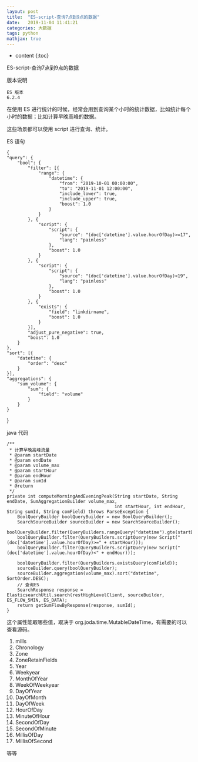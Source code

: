 ```yaml
---
layout: post
title:  "ES-script-查询7点到9点的数据"
date:   2019-11-04 11:41:21
categories: 大数据
tags: python
mathjax: true
---
```


* content
{:toc}

ES-script-查询7点到9点的数据




版本说明

    ES 版本
    6.2.4

在使用 ES 进行统计的时候，经常会用到查询某个小时的统计数据，比如统计每个小时的数据；比如计算早晚高峰的数据。

这些场景都可以使用 script 进行查询、统计。


ES 语句

    {
	"query": {
		"bool": {
			"filter": [{
				"range": {
					"datetime": {
						"from": "2019-10-01 00:00:00",
						"to": "2019-11-01 12:00:00",
						"include_lower": true,
						"include_upper": true,
						"boost": 1.0
					}
				}
			}, {
				"script": {
					"script": {
						"source": "(doc['datetime'].value.hourOfDay)>=17",
						"lang": "painless"
					},
					"boost": 1.0
				}
			}, {
				"script": {
					"script": {
						"source": "(doc['datetime'].value.hourOfDay)<19",
						"lang": "painless"
					},
					"boost": 1.0
				}
			}, {
				"exists": {
					"field": "linkdirname",
					"boost": 1.0
				}
			}],
			"adjust_pure_negative": true,
			"boost": 1.0
		}
	},
	"sort": [{
		"datetime": {
			"order": "desc"
		}
	}],
	"aggregations": {
		"sum_volume": {
			"sum": {
				"field": "volume"
			}
		}
	}
}

java 代码
    
    
    /**
     * 计算早晚高峰流量
     * @param startDate
     * @param endDate
     * @param volume_max
     * @param startHour
     * @param endHour
     * @param sumId
     * @return
     */
    private int computeMorningAndEveningPeak(String startDate, String endDate, SumAggregationBuilder volume_max,
                                             int startHour, int endHour, String sumId, String comField) throws ParseException {
        BoolQueryBuilder boolQueryBuilder = new BoolQueryBuilder();
        SearchSourceBuilder sourceBuilder = new SearchSourceBuilder();
        boolQueryBuilder.filter(QueryBuilders.rangeQuery("datetime").gte(startDate).lte(endDate));
        boolQueryBuilder.filter(QueryBuilders.scriptQuery(new Script("(doc['datetime'].value.hourOfDay)>=" + startHour)));
        boolQueryBuilder.filter(QueryBuilders.scriptQuery(new Script("(doc['datetime'].value.hourOfDay)<" + endHour)));

        boolQueryBuilder.filter(QueryBuilders.existsQuery(comField));
        sourceBuilder.query(boolQueryBuilder);
        sourceBuilder.aggregation(volume_max).sort("datetime", SortOrder.DESC);
        // 查询ES
        SearchResponse response = ElasticsearchUtil.search(restHighLevelClient, sourceBuilder, ES_FLOW_5MIN, ES_DATA);
        return getSumFlowByResponse(response, sumId);
    }
    
    

这个属性能取哪些值，取决于 org.joda.time.MutableDateTime，有需要的可以查看源码。


1. mills
2. Chronology 
3. Zone
4. ZoneRetainFields
5. Year
6. Weekyear
7. MonthOfYear
8. WeekOfWeekyear
9. DayOfYear
10. DayOfMonth
11. DayOfWeek
12. HourOfDay
13. MinuteOfHour
14. SecondOfDay
15. SecondOfMinute
16. MillisOfDay
17. MillisOfSecond

等等
